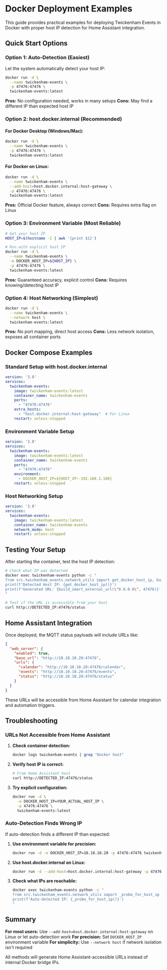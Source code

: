 # Docker Deployment Examples

This guide provides practical examples for deploying Twickenham Events in Docker with proper host IP detection for Home Assistant integration.

## Quick Start Options

### Option 1: Auto-Detection (Easiest)
Let the system automatically detect your host IP:

```bash
docker run -d \
  --name twickenham-events \
  -p 47476:47476 \
  twickenham-events:latest
```

**Pros:** No configuration needed, works in many setups
**Cons:** May find a different IP than expected host IP

### Option 2: host.docker.internal (Recommended)

#### For Docker Desktop (Windows/Mac):
```bash
docker run -d \
  --name twickenham-events \
  -p 47476:47476 \
  twickenham-events:latest
```

#### For Docker on Linux:
```bash
docker run -d \
  --name twickenham-events \
  --add-host=host.docker.internal:host-gateway \
  -p 47476:47476 \
  twickenham-events:latest
```

**Pros:** Official Docker feature, always correct
**Cons:** Requires extra flag on Linux

### Option 3: Environment Variable (Most Reliable)
```bash
# Get your host IP
HOST_IP=$(hostname -I | awk '{print $1}')

# Run with explicit host IP
docker run -d \
  --name twickenham-events \
  -e DOCKER_HOST_IP=${HOST_IP} \
  -p 47476:47476 \
  twickenham-events:latest
```

**Pros:** Guaranteed accuracy, explicit control
**Cons:** Requires knowing/detecting host IP

### Option 4: Host Networking (Simplest)
```bash
docker run -d \
  --name twickenham-events \
  --network host \
  twickenham-events:latest
```

**Pros:** No port mapping, direct host access
**Cons:** Less network isolation, exposes all container ports

## Docker Compose Examples

### Standard Setup with host.docker.internal
```yaml
version: '3.8'
services:
  twickenham-events:
    image: twickenham-events:latest
    container_name: twickenham-events
    ports:
      - "47476:47476"
    extra_hosts:
      - "host.docker.internal:host-gateway"  # For Linux
    restart: unless-stopped
```

### Environment Variable Setup
```yaml
version: '3.8'
services:
  twickenham-events:
    image: twickenham-events:latest
    container_name: twickenham-events
    ports:
      - "47476:47476"
    environment:
      - DOCKER_HOST_IP=${HOST_IP:-192.168.1.100}
    restart: unless-stopped
```

### Host Networking Setup
```yaml
version: '3.8'
services:
  twickenham-events:
    image: twickenham-events:latest
    container_name: twickenham-events
    network_mode: host
    restart: unless-stopped
```

## Testing Your Setup

After starting the container, test the host IP detection:

```bash
# Check what IP was detected
docker exec twickenham-events python -c "
from src.twickenham_events.network_utils import get_docker_host_ip, build_smart_external_url
print(f'Detected Host IP: {get_docker_host_ip()}')
print(f'Generated URL: {build_smart_external_url(\"0.0.0.0\", 47476)}')
"

# Test if the URL is accessible from your host
curl http://DETECTED_IP:47476/status
```

## Home Assistant Integration

Once deployed, the MQTT status payloads will include URLs like:

```json
{
  "web_server": {
    "enabled": true,
    "base_url": "http://10.10.10.20:47476",
    "urls": {
      "calendar": "http://10.10.10.20:47476/calendar",
      "events": "http://10.10.10.20:47476/events",
      "status": "http://10.10.10.20:47476/status"
    }
  }
}
```

These URLs will be accessible from Home Assistant for calendar integration and automation triggers.

## Troubleshooting

### URLs Not Accessible from Home Assistant

1. **Check container detection:**
   ```bash
   docker logs twickenham-events | grep "Docker host"
   ```

2. **Verify host IP is correct:**
   ```bash
   # From Home Assistant host
   curl http://DETECTED_IP:47476/status
   ```

3. **Try explicit configuration:**
   ```bash
   docker run -d \
     -e DOCKER_HOST_IP=YOUR_ACTUAL_HOST_IP \
     -p 47476:47476 \
     twickenham-events:latest
   ```

### Auto-Detection Finds Wrong IP

If auto-detection finds a different IP than expected:

1. **Use environment variable for precision:**
   ```bash
   docker run -d -e DOCKER_HOST_IP=10.10.10.20 -p 47476:47476 twickenham-events
   ```

2. **Use host.docker.internal on Linux:**
   ```bash
   docker run -d --add-host=host.docker.internal:host-gateway -p 47476:47476 twickenham-events
   ```

3. **Check what IPs are reachable:**
   ```bash
   docker exec twickenham-events python -c "
   from src.twickenham_events.network_utils import _probe_for_host_ip
   print(f'Auto-detected IP: {_probe_for_host_ip()}')
   "
   ```

## Summary

**For most users:** Use `--add-host=host.docker.internal:host-gateway` on Linux or let auto-detection work
**For precision:** Set `DOCKER_HOST_IP` environment variable
**For simplicity:** Use `--network host` if network isolation isn't required

All methods will generate Home Assistant-accessible URLs instead of internal Docker bridge IPs.

